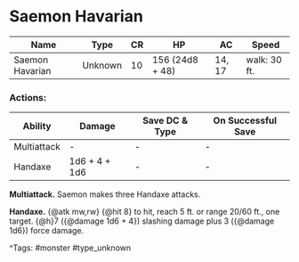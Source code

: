# Saemon Havarian

| Name | Type | CR | HP | AC | Speed |
|------|------|----|----|----|-------|
| Saemon Havarian | Unknown | 10 | 156 (24d8 + 48) | 14, 17 | walk: 30 ft. |

### Actions:

| Ability | Damage | Save DC & Type | On Successful Save |
|---------|--------|----------------|--------------------|
| Multiattack | - | - | - |
| Handaxe | 1d6 + 4 + 1d6 | - | - |


**Multiattack.** Saemon makes three Handaxe attacks.

**Handaxe.** {@atk mw,rw} {@hit 8} to hit, reach 5 ft. or range 20/60 ft., one target. {@h}7 ({@damage 1d6 + 4}) slashing damage plus 3 ({@damage 1d6}) force damage.

^Tags: #monster #type_unknown